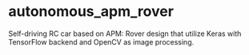 # autonomous_apm_rover

Self-driving RC car based on APM: Rover design that utilize Keras with TensorFlow backend and OpenCV as image processing.
